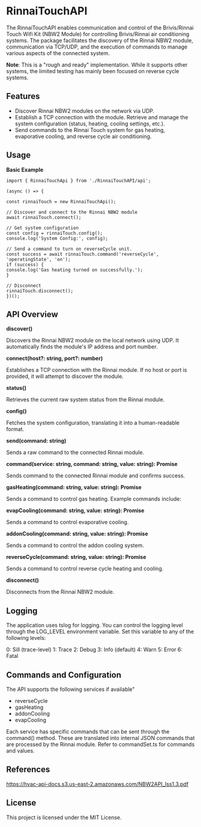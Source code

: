 # RinnaiTouchAPI

The RinnaiTouchAPI enables communication and control of the Brivis/Rinnai Touch Wifi Kit (NBW2 Module) for controlling Brivis/Rinnai air conditioning systems. The package facilitates the discovery of the Rinnai NBW2 module, communication via TCP/UDP, and the execution of commands to manage various aspects of the connected system.

**Note**: This is a "rough and ready" implementation. While it supports other systems, the limited testing has mainly been focused on reverse cycle systems.

## Features

- Discover Rinnai NBW2 modules on the network via UDP.
- Establish a TCP connection with the module. Retrieve and manage the system configuration (status, heating, cooling settings, etc.).
- Send commands to the Rinnai Touch system for gas heating, evaporative cooling, and reverse cycle air conditioning.

## Usage

**Basic Example**

    import { RinnaiTouchApi } from './RinnaiTouchAPI/api';

    (async () => {

    const rinnaiTouch = new RinnaiTouchApi();

    // Discover and connect to the Rinnai NBW2 module
    await rinnaiTouch.connect();

    // Get system configuration
    const config = rinnaiTouch.config();
    console.log('System Config:', config);

    // Send a command to turn on reverseCycle unit.
    const success = await rinnaiTouch.command('reverseCycle', 'operatingState', 'on');
    if (success) {
    console.log('Gas heating turned on successfully.');
    }

    // Disconnect
    rinnaiTouch.disconnect();
    })();

## API Overview

**discover()**

Discovers the Rinnai NBW2 module on the local network using UDP. It automatically finds the module's IP address and port number.

**connect(host?: string, port?: number)**

Establishes a TCP connection with the Rinnai module. If no host or port is provided, it will attempt to discover the module.

**status()**

Retrieves the current raw system status from the Rinnai module.

**config()**

Fetches the system configuration, translating it into a human-readable format.

**send(command: string)**

Sends a raw command to the connected Rinnai module.

**command(service: string, command: string, value: string): Promise<boolean>**

Sends command to the connected Rinnai module and confirms success.

**gasHeating(command: string, value: string): Promise<boolean>**

Sends a command to control gas heating. Example commands include:

**evapCooling(command: string, value: string): Promise<boolean>**

Sends a command to control evaporative cooling.

**addonCooling(command: string, value: string): Promise<boolean>**

Sends a command to control the addon cooling system.

**reverseCycle(command: string, value: string): Promise<boolean>**

Sends a command to control reverse cycle heating and cooling.

**disconnect()**

Disconnects from the Rinnai NBW2 module.

## Logging

The application uses tslog for logging. You can control the logging level through the LOG_LEVEL environment variable. Set this variable to any of the following levels:

0: Sill (trace-level)
1: Trace
2: Debug
3: Info (default)
4: Warn
5: Error
6: Fatal

## Commands and Configuration

The API supports the following services if available"

- reverseCycle
- gasHeating
- addonCooling
- evapCooling

Each service has specific commands that can be sent through the command() method. These are translated into internal JSON commands that are processed by the Rinnai module. Refer to commandSet.ts for commands and values.

## References

https://hvac-api-docs.s3.us-east-2.amazonaws.com/NBW2API_Iss1.3.pdf

## License

This project is licensed under the MIT License.
